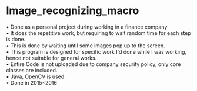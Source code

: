 # Image_recognizing_macro
• Done as a personal project during working in a finance company<br/>
• It does the repetitive work, but requiring to wait random time for each step is done.<br/>
• This is done by waiting until some images pop up to the screen.<br/>
• This program is designed for specific work I'd done while I was working, hence not suitable for general works.<br/>
• Entire Code is not uploaded due to company security policy, only core classes are included.<br/>
• Java, OpenCV is used.<br/>
• Done in 2015~2016
